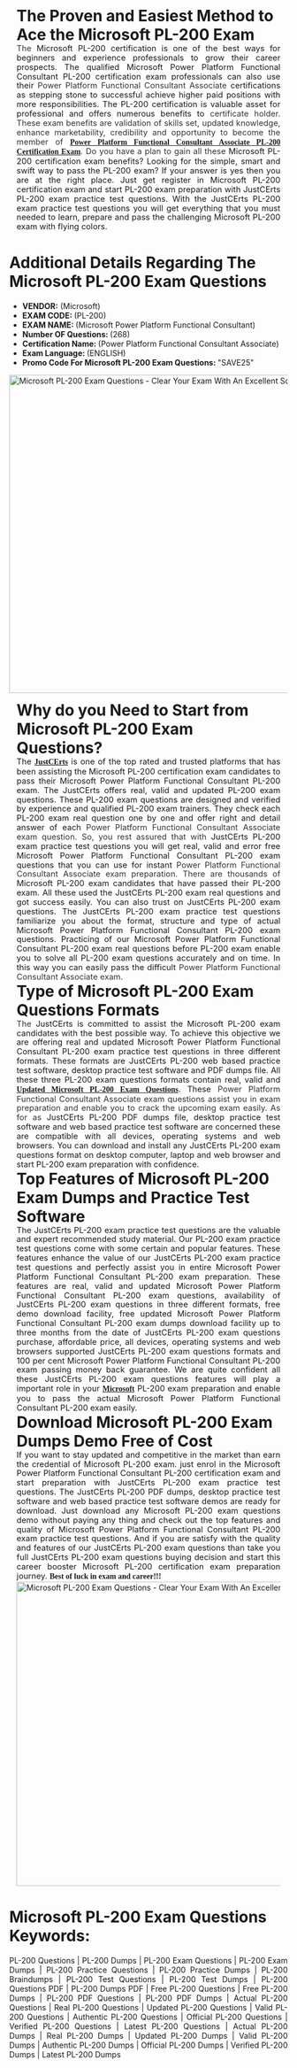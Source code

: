 <h1 style="margin: 0in 10pt;"><strong>The Proven and Easiest Method to Ace the Microsoft PL-200 Exam</strong></h1>

<p style="text-align:justify; margin:0in 10pt"><span style="font-size:11pt"><span style="line-height:115%"><span sans-serif="" style="font-family:Calibri,"><span style="background:white"><span style="color:#333333">The </span></span>Microsoft PL-200 certification is one of the best ways for beginners and experience professionals to grow their career prospects. The qualified Microsoft Power Platform Functional Consultant PL-200 certification exam professionals can also use their <span style="background:white"><span style="color:#333333">Power Platform Functional Consultant Associate </span></span>certifications as stepping stone to successful achieve higher paid positions with more responsibilities. The PL-200 certification is valuable asset for professional and offers numerous benefits to <span style="background:white"><span style="color:#333333"> certificate holder. These exam benefits are validation of skills set, updated knowledge, enhance marketability, credibility and opportunity to become the member of <span style="font-family:Georgia,serif;"><span style="font-size:14px;"><strong><a href="https://www.justcerts.com/microsoft/power-platform-functional-consultant-associate-certification-exams.html">Power Platform Functional Consultant Associate PL-200 Certification Exam</a></strong></span></span>. Do you have a plan to gain all these </span></span>Microsoft PL-200 certification exam benefits? Looking for the simple, smart and swift way to pass the PL-200 exam? If your answer is yes then you are at the right place. Just get register in Microsoft PL-200 certification exam and start PL-200 exam preparation with JustCErts PL-200 exam practice test questions. With the JustCErts PL-200 exam practice test questions you will get everything that you must needed to learn, prepare and pass the challenging Microsoft PL-200 exam with flying colors.</span></span></span></p>

<h1><strong>Additional Details Regarding The Microsoft PL-200 Exam Questions</strong></h1>

<ul>
	<li><span style="font-size:14px;"><strong>VENDOR:</strong> (Microsoft)</span></li>
	<li><span style="font-size:14px;"><strong>EXAM CODE: </strong>(PL-200)</span></li>
	<li><span style="font-size:14px;"><strong>EXAM NAME: </strong>(Microsoft Power Platform Functional Consultant)</span></li>
	<li><span style="font-size:14px;"><strong>Number OF Questions: </strong>(268)</span></li>
	<li><span style="font-size:14px;"><strong>Certification Name: </strong>(Power Platform Functional Consultant Associate)</span></li>
	<li><span style="font-size:14px;"><strong>Exam Language: </strong>(ENGLISH)</span></li>
	<li><span style="font-size:14px;"><strong>Promo Code For Microsoft PL-200 Exam Questions: </strong>"SAVE25"</span></li>
</ul>

<p><img alt="Microsoft PL-200 Exam Questions - Clear Your Exam With An Excellent Score" src="https://miro.medium.com/v2/resize:fit:1358/0*q9Eby8FiTHIPw99w" style="height: 575px; width: 1000px;" /></p>

<h1 style="margin: 0in 10pt;"><strong>Why do you Need to Start from Microsoft PL-200 Exam Questions?</strong></h1>

<p style="text-align:justify; margin:0in 10pt"><span style="font-size:11pt"><span style="line-height:115%"><span sans-serif="" style="font-family:Calibri,">The <span style="font-size:14px;"><span style="font-family:Georgia,serif;"><strong><a href="https://www.justcerts.com/">JustCErts</a></strong></span></span> is one of the top rated and trusted platforms that has been assisting the Microsoft PL-200 certification exam candidates to pass their Microsoft Power Platform Functional Consultant PL-200 exam. The JustCErts offers real, valid and updated PL-200 exam questions. These PL-200 exam questions are designed and verified by experience and qualified PL-200 exam trainers. They check each PL-200 exam real question one by one and offer right and detail answer of each <span style="background:white"><span style="color:#333333">Power Platform Functional Consultant Associate exam question. So, you rest assured that with </span></span>JustCErts PL-200 exam practice test questions you will get real, valid and error free Microsoft Power Platform Functional Consultant PL-200 exam questions that you can use for instant <span style="background:white"><span style="color:#333333">Power Platform Functional Consultant Associate exam preparation. There are thousands of </span></span>Microsoft PL-200 exam candidates that have passed their PL-200 exam. All these used the JustCErts PL-200 exam real questions and got success easily. You can also trust on JustCErts PL-200 exam questions. The JustCErts PL-200 exam practice test questions familiarize you about the format, structure and type of actual Microsoft Power Platform Functional Consultant PL-200 exam questions. Practicing of our Microsoft Power Platform Functional Consultant PL-200 exam real questions before PL-200 exam enable you to solve all PL-200 exam questions accurately and on time. In this way you can easily pass the difficult <span style="background:white"><span style="color:#333333">Power Platform Functional Consultant Associate exam.</span></span></span></span></span></p>

<h1 style="margin: 0in 10pt;"><strong>Type of Microsoft PL-200 Exam Questions Formats</strong></h1>

<p style="text-align:justify; margin:0in 10pt"><span style="font-size:11pt"><span style="line-height:115%"><span sans-serif="" style="font-family:Calibri,"><span style="background:white"><span style="color:#333333">The </span></span>JustCErts is committed to assist the Microsoft PL-200 exam candidates with the best possible way. To achieve this objective we are offering real and updated Microsoft Power Platform Functional Consultant PL-200 exam practice test questions in three different formats. These formats are JustCErts PL-200 web based practice test software, desktop practice test software and PDF dumps file. All these three PL-200 exam questions formats contain real, valid and <span style="font-family:Georgia,serif;"><span style="font-size:14px;"><strong><a href="https://www.justcerts.com/microsoft/pl-200-practice-questions.html">Updated Microsoft PL-200 Exam Questions</a></strong></span></span>. These <span style="background:white"><span style="color:#333333">Power Platform Functional Consultant Associate exam questions assist you in exam preparation and enable you to crack the upcoming exam easily. As for as </span></span>JustCErts PL-200 PDF dumps file, desktop practice test software and web based practice test software are concerned these are compatible with all devices, operating systems and web browsers. You can download and install any JustCErts PL-200 exam questions format on desktop computer, laptop and web browser and start PL-200 exam preparation with confidence.</span></span></span></p>

<h1 style="margin: 0in 10pt;"><strong>Top Features of Microsoft PL-200 Exam Dumps and Practice Test Software</strong></h1>

<p style="text-align:justify; margin:0in 10pt"><span style="font-size:11pt"><span style="line-height:115%"><span sans-serif="" style="font-family:Calibri,">The JustCErts PL-200 exam practice test questions are the valuable and expert recommended study material. Our PL-200 exam practice test questions come with some certain and popular features. These features enhance the value of our JustCErts PL-200 exam practice test questions and perfectly assist you in entire Microsoft Power Platform Functional Consultant PL-200 exam preparation. These features are real, valid and updated Microsoft Power Platform Functional Consultant PL-200 exam questions, availability of JustCErts PL-200 exam questions in three different formats, free demo download facility, free updated Microsoft Power Platform Functional Consultant PL-200 exam dumps download facility up to three months from the date of JustCErts PL-200 exam questions purchase, affordable price, all devices, operating systems and web browsers supported JustCErts PL-200 exam questions formats and 100 per cent Microsoft Power Platform Functional Consultant PL-200 exam passing money back guarantee. We are quite confident all these JustCErts PL-200 exam questions features will play a important role in your <span style="font-size:14px;"><span style="font-family:Georgia,serif;"><strong><a href="https://www.justcerts.com/microsoft-certification-exams.html">Microsoft</a></strong></span></span> PL-200 exam preparation and enable you to pass the actual Microsoft Power Platform Functional Consultant PL-200 exam easily.</span></span></span></p>

<h1 style="margin: 0in 10pt;"><strong>Download Microsoft PL-200 Exam Dumps Demo Free of Cost</strong></h1>

<p style="text-align:justify; margin:0in 10pt"><span style="font-size:11pt"><span style="line-height:115%"><span sans-serif="" style="font-family:Calibri,">If you want to stay updated and competitive in the market than earn the credential of Microsoft PL-200 exam. just enrol in the Microsoft Power Platform Functional Consultant PL-200 certification exam and start preparation with JustCErts PL-200 exam practice test questions. The JustCErts PL-200 PDF dumps, desktop practice test software and web based practice test software demos are ready for download. Just download any Microsoft PL-200 exam questions demo without paying any thing and check out the top features and quality of Microsoft Power Platform Functional Consultant PL-200 exam practice test questions. And if you are satisfy with the quality and features of our JustCErts PL-200 exam questions than take you full JustCErts PL-200 exam questions buying decision and start this career booster Microsoft PL-200 certification exam preparation journey. <strong><span style="font-size:14px;"><span style="font-family:Georgia,serif;">Best of luck in exam and career!!!</span></span></strong></span></span></span></p>

<p style="text-align:justify; margin:0in 10pt"><img alt="Microsoft PL-200 Exam Questions - Clear Your Exam With An Excellent Score" src="https://media.licdn.com/dms/image/D4E12AQGHERNIko4ssw/article-inline_image-shrink_1500_2232/0/1656996945233?e=1720656000&v=beta&t=X1K9XhnsLESbnM8meKGMFaRQMwAwegB4vrJBxLtYn0c" style="height: 550px; width: 1000px;" /></p>

<h1><strong>Microsoft PL-200 Exam Questions Keywords:</strong></h1>

<p style="text-align: justify;"><span style="font-size:14px;">PL-200 Questions | PL-200 Dumps | PL-200 Exam Questions | PL-200 Exam Dumps | PL-200 Practice Questions | PL-200 Practice Dumps | PL-200 Braindumps | PL-200 Test Questions | PL-200 Test Dumps | PL-200 Questions PDF | PL-200 Dumps PDF | Free PL-200 Questions | Free PL-200 Dumps | PL-200 PDF Questions | PL-200 PDF Dumps | Actual PL-200 Questions | Real PL-200 Questions | Updated PL-200 Questions | Valid PL-200 Questions | Authentic PL-200 Questions | Official PL-200 Questions | Verified PL-200 Questions | Latest PL-200 Questions | Actual PL-200 Dumps | Real PL-200 Dumps | Updated PL-200 Dumps | Valid PL-200 Dumps | Authentic PL-200 Dumps | Official PL-200 Dumps | Verified PL-200 Dumps | Latest PL-200 Dumps</span></p>
